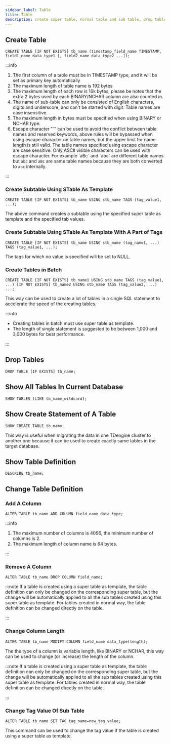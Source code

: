 ```yaml
---
sidebar_label: Table
title: Table
description: create super table, normal table and sub table, drop tables and change tables
---
```


## Create Table

```
CREATE TABLE [IF NOT EXISTS] tb_name (timestamp_field_name TIMESTAMP, field1_name data_type1 [, field2_name data_type2 ...]);
```

:::info

1. The first column of a table must be in TIMESTAMP type, and it will be set as primary key automatically
2. The maximum length of table name is 192 bytes.
3. The maximum length of each row is 16k bytes, please be notes that the extra 2 bytes used by each BINARY/NCHAR column are also counted in.
4. The name of sub-table can only be consisted of English characters, digits and underscore, and can't be started with digit. Table names are case insensitive.
5. The maximum length in bytes must be specified when using BINARY or NCHAR type.
6. Escape character "\`" can be used to avoid the conflict between table names and reserved keywords, above rules will be bypassed when using escape character on table names, but the upper limit for name length is still valid. The table names specified using escape character are case sensitive. Only ASCII visible characters can be used with escape character.
   For example \`aBc\` and \`abc\` are different table names but `abc` and `aBc` are same table names because they are both converted to `abc` internally.

:::

### Create Subtable Using STable As Template

```
CREATE TABLE [IF NOT EXISTS] tb_name USING stb_name TAGS (tag_value1, ...);
```

The above command creates a subtable using the specified super table as template and the specified tab values.

### Create Subtable Using STable As Template With A Part of Tags

```
CREATE TABLE [IF NOT EXISTS] tb_name USING stb_name (tag_name1, ...) TAGS (tag_value1, ...);
```

The tags for which no value is specified will be set to NULL.

### Create Tables in Batch

```
CREATE TABLE [IF NOT EXISTS] tb_name1 USING stb_name TAGS (tag_value1, ...) [IF NOT EXISTS] tb_name2 USING stb_name TAGS (tag_value2, ...) ...;
```

This way can be used to create a lot of tables in a single SQL statement to accelerate the speed of the creating tables.

:::info

- Creating tables in batch must use super table as template.
- The length of single statement is suggested to be between 1,000 and 3,000 bytes for best performance.

:::

## Drop Tables

```
DROP TABLE [IF EXISTS] tb_name;
```

## Show All Tables In Current Database

```
SHOW TABLES [LIKE tb_name_wildcard];
```

## Show Create Statement of A Table

```
SHOW CREATE TABLE tb_name;
```

This way is useful when migrating the data in one TDengine cluster to another one because it can be used to create exactly same tables in the target database.

## Show Table Definition

```
DESCRIBE tb_name;
```

## Change Table Definition

### Add A Column

```
ALTER TABLE tb_name ADD COLUMN field_name data_type;
```

:::info

1. The maximum number of columns is 4096, the minimum number of columns is 2.
2. The maximum length of column name is 64 bytes.

:::

### Remove A Column

```
ALTER TABLE tb_name DROP COLUMN field_name;
```

:::note
If a table is created using a super table as template, the table definition can only be changed on the corresponding super table, but the change will be automatically applied to all the sub tables created using this super table as template. For tables created in normal way, the table definition can be changed directly on the table.

:::

### Change Column Length

```
ALTER TABLE tb_name MODIFY COLUMN field_name data_type(length);
```

The the type of a column is variable length, like BINARY or NCHAR, this way can be used to change (or increase) the length of the column.

:::note
If a table is created using a super table as template, the table definition can only be changed on the corresponding super table, but the change will be automatically applied to all the sub tables created using this super table as template. For tables created in normal way, the table definition can be changed directly on the table.

:::

### Change Tag Value Of Sub Table

```
ALTER TABLE tb_name SET TAG tag_name=new_tag_value;
```

This command can be used to change the tag value if the table is created using a super table as template.
